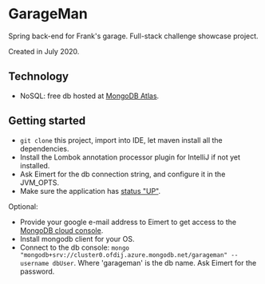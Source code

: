 # GarageMan

Spring back-end for Frank's garage. Full-stack challenge showcase project.

Created in July 2020.

## Technology
- NoSQL: free db hosted at [MongoDB Atlas](https://cloud.mongodb.com).



## Getting started
- `git clone` this project, import into IDE, let maven install all the dependencies.
- Install the Lombok annotation processor plugin for IntelliJ if not yet installed.
- Ask Eimert for the db connection string, and configure it in the JVM_OPTS.
- Make sure the application has [status "UP"](http://localhost:8080/actuator/health).

Optional:
- Provide your google e-mail address to Eimert to get access to the [MongoDB cloud console](https://cloud.mongodb.com).
- Install mongodb client for your OS.
- Connect to the db console: `mongo "mongodb+srv://cluster0.ofdij.azure.mongodb.net/garageman" --username dbUser`.
Where 'garageman' is the db name. Ask Eimert for the password.